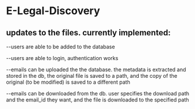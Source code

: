 # E-Legal-Discovery

updates to the files. currently implemented:
-------------------------------------------------------------------------------------------------------------------------
--users are able to be added to the database

--users are able to login, authentication works

--emails can be uploaded the the database. the metadata is extracted and stored in the db, the original file is saved to a path, and the copy of the original (to be modified) is saved to a different path

--emails can be downloaded from the db. user specifies the download path and the email_id they want, and the file is downloaded to the specified path
